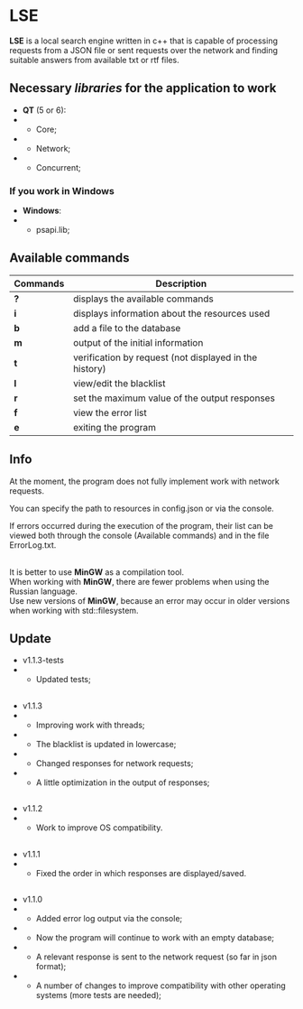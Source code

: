 # LSE

**LSE** is a local search engine written in c++ that is capable of processing requests from a JSON file or sent requests over the network and finding suitable answers from available txt or rtf files.

## Necessary *libraries* for the application to work
- **QT** (5 or 6):
- - Core;
- - Network;
- - Concurrent;

### If you work in Windows
- **Windows**:
- - psapi.lib;

## Available commands
| **Commands** | **Description**                 |
|--------------|---------------------------------|
| **?** | displays the available commands|
| **i** | displays information about the resources used|
| **b** | add a file to the database|
| **m** | output of the initial information|
| **t** | verification by request (not displayed in the history)|
| **l** | view/edit the blacklist|
| **r** | set the maximum value of the output responses|
| **f** | view the error list|
| **e** | exiting the program|

## Info
At the moment, the program does not fully implement work with network requests.

You can specify the path to resources in config.json or via the console.

If errors occurred during the execution of the program, their list can be viewed both through the console (Available commands) and in the file ErrorLog.txt.

<br>It is better to use **MinGW** as a compilation tool.
<br>When working with **MinGW**, there are fewer problems when using the Russian language.
<br>Use new versions of **MinGW**, because an error may occur in older versions when working with std::filesystem.

## Update
- v1.1.3-tests
- - Updated tests;
##
- v1.1.3
- - Improving work with threads;
- - The blacklist is updated in lowercase;
- - Сhanged responses for network requests;
- - А little optimization in the output of responses;
##
- v1.1.2
- - Work to improve OS compatibility.
##
- v1.1.1
- - Fixed the order in which responses are displayed/saved.
##
- v1.1.0
- - Added error log output via the console;
- - Now the program will continue to work with an empty database;
- - A relevant response is sent to the network request (so far in json format);
- - A number of changes to improve compatibility with other operating systems (more tests are needed);
